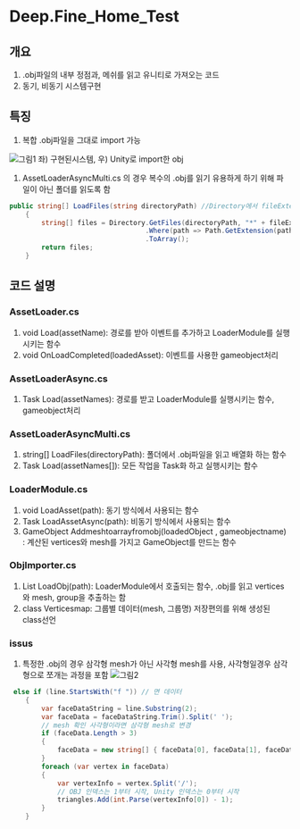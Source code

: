# Deep.Fine_Home_Test

## 개요

1. .obj파일의 내부 정점과, 메쉬를 읽고 유니티로 가져오는 코드
2. 동기, 비동기 시스템구현

## 특징

1. 복합 .obj파일을 그대로 import 가능

![그림1](https://github.com/MyungJewon/Deep.Fine_Home_Test/assets/54784949/8325ff4a-2e8f-4b97-9ed5-32afeea56d12)
좌) 구현된시스템, 우) Unity로 import한 obj

1. AssetLoaderAsyncMulti.cs 의 경우 복수의 .obj를 읽기 유용하게 하기 위해 파일이 아닌 폴더를 읽도록 함

```csharp
public string[] LoadFiles(string directoryPath) //Directory에서 fileExtension 확장자만 저장
    {
        string[] files = Directory.GetFiles(directoryPath, "*" + fileExtension)
                                  .Where(path => Path.GetExtension(path).Equals(fileExtension))
                                  .ToArray();
        return files;
    }
```

## 코드 설명

### AssetLoader.cs

1. void Load(assetName): 경로를 받아 이벤트를 추가하고 LoaderModule를 실행 시키는 함수
2. void OnLoadCompleted(loadedAsset): 이벤트를 사용한  gameobject처리

### AssetLoaderAsync.cs

1. Task Load(assetNames): 경로를 받고 LoaderModule를 실행시키는 함수, gameobject처리

### AssetLoaderAsyncMulti.cs

1. string[] LoadFiles(directoryPath): 폴더에서 .obj파일을 읽고 배열화 하는 함수 
2. Task Load(assetNames[]): 모든 작업을 Task화 하고 실행시키는 함수

### LoaderModule.cs

1. void LoadAsset(path): 동기 방식에서 사용되는 함수
2. Task<GameObject> LoadAssetAsync(path): 비동기 방식에서 사용되는 함수
3. GameObject Addmeshtoarrayfromobj(loadedObject , gameobjectname) : 계산된 vertices와 mesh를 가지고 GameObject를 만드는 함수

### ObjImporter.cs

1. List<Verticesmap> LoadObj(path): LoaderModule에서 호출되는 함수, .obj를 읽고 vertices와 mesh, group을 추출하는 함
2. class Verticesmap: 그룹별 데이터(mesh, 그룹명) 저장편의를 위해 생성된 class선언

### issus
1. 특정한 .obj의 경우 삼각형 mesh가 아닌 사각형 mesh를 사용, 사각형일경우 삼각형으로 쪼개는 과정을 포함
![그림2](https://github.com/MyungJewon/Deep.Fine_Home_Test/assets/54784949/dd30d860-88aa-455e-ab2a-c3ef1d7df9fc)
```csharp
 else if (line.StartsWith("f ")) // 면 데이터
    {
        var faceDataString = line.Substring(2);
        var faceData = faceDataString.Trim().Split(' ');
        // mesh 확인 사각형이라면 삼각형 mesh로 변경
        if (faceData.Length > 3)
        {
            faceData = new string[] { faceData[0], faceData[1], faceData[2], faceData[0], faceData[2], faceData[3] };
        }
        foreach (var vertex in faceData)
        {
            var vertexInfo = vertex.Split('/');
            // OBJ 인덱스는 1부터 시작, Unity 인덱스는 0부터 시작
            triangles.Add(int.Parse(vertexInfo[0]) - 1);
        }
    }
```
